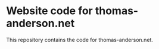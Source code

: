 # Website code for thomas-anderson.net

This repository contains the code for thomas-anderson.net. 
